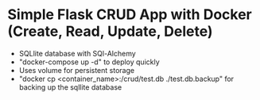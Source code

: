 # Simple Flask CRUD App with Docker (Create, Read, Update, Delete)

- SQLlite database with SQl-Alchemy 
- "docker-compose up -d" to deploy quickly
- Uses volume for persistent storage
- "docker cp <container_name>:/crud/test.db ./test.db.backup" for backing up the sqllite database
